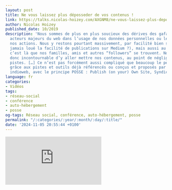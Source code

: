 ```yaml
---
layout: post
title: Ne vous laissez plus déposseder de vos contenus !
link: https://talks.nicolas-hoizey.com/AXGNM8/ne-vous-laissez-plus-deposseder-de-vos-contenus
author: Nicolas Hoizey
published_date: 10/2019
description: 'Nous sommes de plus en plus soucieux des dérives des gafam et autres
  acteurs majeurs du web dans l’usage de nos données personnelles ou le contrôle de
  nos actions. Nous y restons pourtant massivement, par facilité bien sûr (qui n’a
  jamais loué la facilité de publications sur Medium ?), mais aussi au prétexte que
  c’est là que nos familles, amis et autres “followers” se trouvent. Nous pensons
  donc incontournable d’y aller mettre nos contenus, au point de négliger d’autres
  pistes. […] Ce n’est pas forcément aussi compliqué que beaucoup le pensent, notamment
  grâce aux pistes et outils déjà référencés ou conçus et proposés par le mouvement
  indieweb, avec le principe POSSE : Publish (on your) Own Site, Syndicate Elsewhere.'
language: fr
categories:
- Vidéos
tags:
- réseau-social
- conférence
- auto-hébergement
- posse
og-tags: Réseau social, conférence, auto-hébergement, posse
permalink: "/:categories/:year/:month/:day/:title/"
date: '2024-11-05 20:55:44 +0100'
---
```


<iframe title="vimeo-player" src="https://player.vimeo.com/video/374680137?h=feb165d764" frameborder="0" allowfullscreen></iframe>
